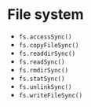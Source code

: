 # File system

- `fs.accessSync()`
- `fs.copyFileSync()`
- `fs.readdirSync()`
- `fs.readSync()`
- `fs.rmdirSync()`
- `fs.statSync()`
- `fs.unlinkSync()`
- `fs.writeFileSync()`
